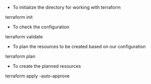 - To initialize the directory for working with terraform

terraform init

- To check the configuration

terraform validate

- To plan the resources to be created based on our configuration

terraform plan

- To create the planned resources

terraform apply -auto-approve
